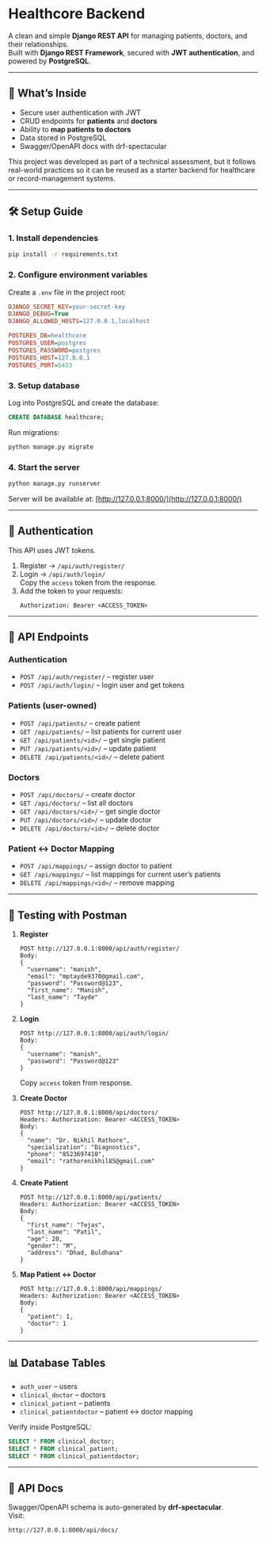 # Healthcore Backend

A clean and simple **Django REST API** for managing patients, doctors, and their relationships.  
Built with **Django REST Framework**, secured with **JWT authentication**, and powered by **PostgreSQL**.

---

## 🚀 What’s Inside
- Secure user authentication with JWT
- CRUD endpoints for **patients** and **doctors**
- Ability to **map patients to doctors**
- Data stored in PostgreSQL
- Swagger/OpenAPI docs with drf-spectacular

This project was developed as part of a technical assessment, but it follows real-world practices so it can be reused as a starter backend for healthcare or record-management systems.

---

## 🛠️ Setup Guide

### 1. Install dependencies
```bash
pip install -r requirements.txt
```

### 2. Configure environment variables
Create a `.env` file in the project root:

```ini
DJANGO_SECRET_KEY=your-secret-key
DJANGO_DEBUG=True
DJANGO_ALLOWED_HOSTS=127.0.0.1,localhost

POSTGRES_DB=healthcore
POSTGRES_USER=postgres
POSTGRES_PASSWORD=postgres
POSTGRES_HOST=127.0.0.1
POSTGRES_PORT=5433
```

### 3. Setup database
Log into PostgreSQL and create the database:
```sql
CREATE DATABASE healthcore;
```

Run migrations:
```bash
python manage.py migrate
```

### 4. Start the server
```bash
python manage.py runserver
```
Server will be available at: [http://127.0.0.1:8000/](http://127.0.0.1:8000/)

---

## 🔑 Authentication
This API uses JWT tokens.

1. Register → `/api/auth/register/`
2. Login → `/api/auth/login/`  
   Copy the `access` token from the response.
3. Add the token to your requests:  
   ```
   Authorization: Bearer <ACCESS_TOKEN>
   ```

---

## 📌 API Endpoints

### Authentication
- `POST /api/auth/register/` – register user  
- `POST /api/auth/login/` – login user and get tokens  

### Patients (user-owned)
- `POST /api/patients/` – create patient  
- `GET /api/patients/` – list patients for current user  
- `GET /api/patients/<id>/` – get single patient  
- `PUT /api/patients/<id>/` – update patient  
- `DELETE /api/patients/<id>/` – delete patient  

### Doctors
- `POST /api/doctors/` – create doctor  
- `GET /api/doctors/` – list all doctors  
- `GET /api/doctors/<id>/` – get single doctor  
- `PUT /api/doctors/<id>/` – update doctor  
- `DELETE /api/doctors/<id>/` – delete doctor  

### Patient ↔ Doctor Mapping
- `POST /api/mappings/` – assign doctor to patient  
- `GET /api/mappings/` – list mappings for current user’s patients  
- `DELETE /api/mappings/<id>/` – remove mapping  

---

## 🧪 Testing with Postman

1. **Register**
   ```
   POST http://127.0.0.1:8000/api/auth/register/
   Body:
   {
     "username": "manish",
     "email": "mptayde9370@gmail.com",
     "password": "Password@123",
     "first_name": "Manish",
     "last_name": "Tayde"
   }
   ```

2. **Login**
   ```
   POST http://127.0.0.1:8000/api/auth/login/
   Body:
   {
     "username": "manish",
     "password": "Password@123"
   }
   ```
   Copy `access` token from response.

3. **Create Doctor**
   ```
   POST http://127.0.0.1:8000/api/doctors/
   Headers: Authorization: Bearer <ACCESS_TOKEN>
   Body:
   {
     "name": "Dr. Nikhil Rathore",
     "specialization": "Diagnostics",
     "phone": "8523697410",
     "email": "rathorenikhil85@gmail.com"
   }
   ```

4. **Create Patient**
   ```
   POST http://127.0.0.1:8000/api/patients/
   Headers: Authorization: Bearer <ACCESS_TOKEN>
   Body:
   {
     "first_name": "Tejas",
     "last_name": "Patil",
     "age": 20,
     "gender": "M",
     "address": "Dhad, Buldhana"
   }
   ```

5. **Map Patient ↔ Doctor**
   ```
   POST http://127.0.0.1:8000/api/mappings/
   Headers: Authorization: Bearer <ACCESS_TOKEN>
   Body:
   {
     "patient": 1,
     "doctor": 1
   }
   ```

---

## 📊 Database Tables
- `auth_user` – users  
- `clinical_doctor` – doctors  
- `clinical_patient` – patients  
- `clinical_patientdoctor` – patient ↔ doctor mapping  

Verify inside PostgreSQL:
```sql
SELECT * FROM clinical_doctor;
SELECT * FROM clinical_patient;
SELECT * FROM clinical_patientdoctor;
```

---

## 📖 API Docs
Swagger/OpenAPI schema is auto-generated by **drf-spectacular**.  
Visit:
```
http://127.0.0.1:8000/api/docs/
```
